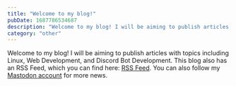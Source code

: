 ```yaml
---
title: "Welcome to my blog!"
pubDate: 1687786534687
description: "Welcome to my blog! I will be aiming to publish articles with topics including Linux, Web Development, and Discord Bot Development. This blog also has an RSS Feed, which you can find here: [RSS Feed](/blog/rss.xml)."
category: "other"
---
```


Welcome to my blog! I will be aiming to publish articles with topics including Linux, Web Development, and Discord Bot Development. This blog also has an RSS Feed, which you can find here: [RSS Feed](/blog/rss.xml). You can also follow my <a href="https://mastodon.social/@QuadRadical" target="_blank">Mastodon account</a> for more news.
